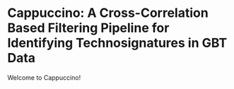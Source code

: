 # Cappuccino: A Cross-Correlation Based Filtering Pipeline for Identifying Technosignatures in GBT Data 

Welcome to Cappuccino! 

